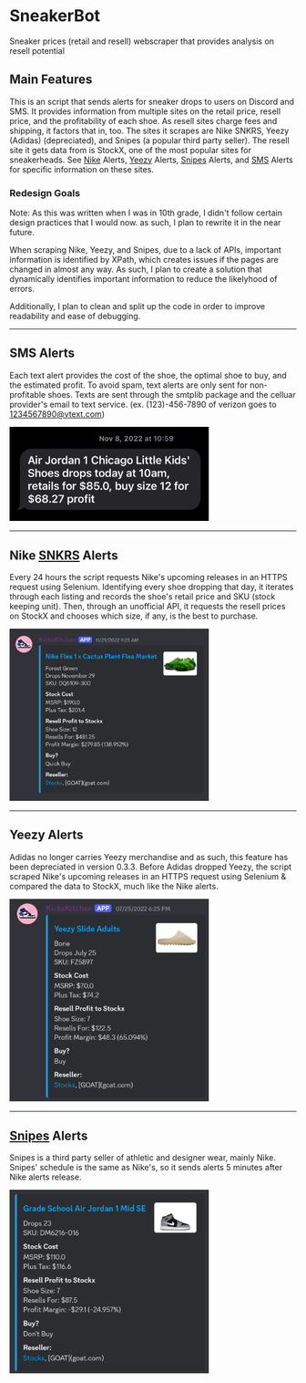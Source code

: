 # SneakerBot
 Sneaker prices (retail and resell) webscraper that provides analysis on resell potential

## Main Features

This is an script that sends alerts for sneaker drops to users on Discord and SMS. It provides information from multiple sites on the retail price, resell price, and the profitability of each shoe. As resell sites charge fees and shipping, it factors that in, too. The sites it scrapes are Nike SNKRS, Yeezy (Adidas) (depreciated), and Snipes (a popular third party seller). The resell site it gets data from is StockX, one of the most popular sites for sneakerheads. See [Nike](#nike-snkrs-alerts) Alerts, [Yeezy](#yeezy-alerts) Alerts, [Snipes](#snipes-alerts) Alerts, and [SMS](#sms-alerts) Alerts for specific information on these sites. 

### Redesign Goals

Note: As this was written when I was in 10th grade, I didn't follow certain design practices that I would now. as such, I plan to rewrite it in the near future.

When scraping Nike, Yeezy, and Snipes, due to a lack of APIs, important information is identified by XPath, which creates issues if the pages are changed in almost any way. As such, I plan to create a solution that dynamically identifies important information to reduce the likelyhood of errors.

Additionally, I plan to clean and split up the code in order to improve readability and ease of debugging.

---

## SMS Alerts

Each text alert provides the cost of the shoe, the optimal shoe to buy, and the estimated profit. To avoid spam, text alerts are only sent for non-profitable shoes. Texts are sent through the smtplib package and the celluar provider's email to text service. (ex. (123)-456-7890 of verizon goes to 1234567890@vtext.com)

<img src="examples/Text_Example.png" alt="Example of a Text Alert" width="350"/>

---

## Nike [SNKRS](https://www.nike.com/launch) Alerts

Every 24 hours the script requests Nike's upcoming releases in an HTTPS request using Selenium. Identifying every shoe dropping that day, it iterates through each listing and records the shoe's retail price and SKU (stock keeping unit). Then, through an unofficial API, it requests the resell prices on StockX and chooses which size, if any, is the best to purchase.  

<img src="examples/Nike_Example.png" alt="Example of a Nike Alert" width="350"/>

---

## Yeezy Alerts

Adidas no longer carries Yeezy merchandise and as such, this feature has been depreciated in version 0.3.3. Before Adidas dropped Yeezy, the script scraped Nike's upcoming releases in an HTTPS request using Selenium & compared the data to StockX, much like the Nike alerts.

<img src="examples/Yeezy_Example.png" alt="Example of a Yeezy Alert" width="350"/>

---

## [Snipes](https://www.snipesusa.com/) Alerts

Snipes is a third party seller of athletic and designer wear, mainly Nike. Snipes' schedule is the same as Nike's, so it sends alerts 5 minutes after Nike alerts release. 

<img src="examples/Snipes_Example.png" alt="Example of a Snipes Alert" width="350"/>